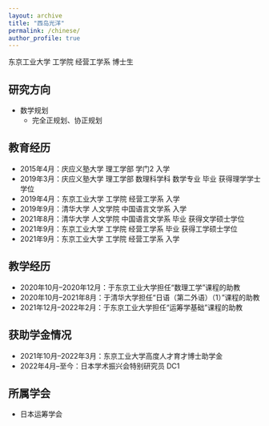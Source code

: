 ```yaml
---
layout: archive
title: "西岛光洋"
permalink: /chinese/
author_profile: true
---
```

东京工业大学 工学院 经营工学系 博士生<br>

## 研究方向
- 数学规划
  - 完全正规划、协正规划

## 教育经历
- 2015年4月：庆应义塾大学 理工学部 学门2 入学
- 2019年3月：庆应义塾大学 理工学部 数理科学科 数学专业 毕业 获得理学学士学位
- 2019年4月：东京工业大学 工学院 经营工学系 入学
- 2019年9月：清华大学 人文学院 中国语言文学系 入学
- 2021年8月：清华大学 人文学院 中国语言文学系 毕业 获得文学硕士学位
- 2021年9月：东京工业大学 工学院 经营工学系 毕业 获得工学硕士学位
- 2021年9月：东京工业大学 工学院 经营工学系 入学

## 教学经历
- 2020年10月–2020年12月：于东京工业大学担任“数理工学”课程的助教
- 2020年10月–2021年8月：于清华大学担任“日语（第二外语）（1）”课程的助教
- 2021年12月–2022年2月：于东京工业大学担任“运筹学基础”课程的助教

## 获助学金情况
- 2021年10月–2022年3月：东京工业大学高度人才育才博士助学金
- 2022年4月–至今：日本学术振兴会特别研究员 DC1

## 所属学会
- 日本运筹学会
